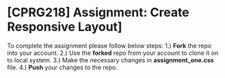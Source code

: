 # [CPRG218] Assignment: Create Responsive Layout]

To complete the assignment please follow below steps:
1.) **Fork** the repo into your account.
2.) Use the **forked** repo from your account to clone it on to local system.
3.) Make the necessary changes in **assignment_one.css** file.
4.) **Push** your changes to the repo.
